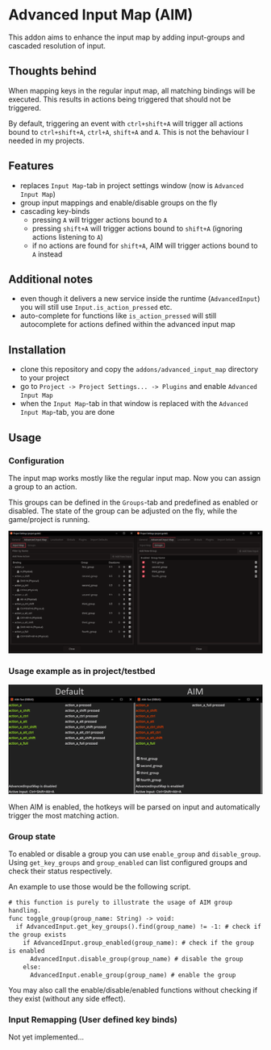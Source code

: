 # Advanced Input Map (AIM)

This addon aims to enhance the input map by adding input-groups and cascaded resolution of input.

## Thoughts behind

When mapping keys in the regular input map, all matching bindings will be executed. This results in actions being 
triggered that should not be triggered.

By default, triggering an event with `ctrl+shift+A` will trigger all actions bound to `ctrl+shift+A`, `ctrl+A`, 
`shift+A` and `A`. This is not the behaviour I needed in my projects.

## Features

- replaces `Input Map`-tab in project settings window (now is `Advanced Input Map`)
- group input mappings and enable/disable groups on the fly
- cascading key-binds
  - pressing `A` will trigger actions bound to `A`
  - pressing `shift+A` will trigger actions bound to `shift+A` (ignoring actions listening to `A`)
  - if no actions are found for `shift+A`, AIM will trigger actions bound to `A` instead

## Additional notes

- even though it delivers a new service inside the runtime (`AdvancedInput`) you will still use
`Input.is_action_pressed` etc.
- auto-complete for functions like `is_action_pressed` will still autocomplete for actions defined within the advanced
input map

## Installation

- clone this repository and copy the `addons/advanced_input_map` directory to your project
- go to `Project -> Project Settings... -> Plugins` and enable `Advanced Input Map`
- when the `Input Map`-tab in that window is replaced with the `Advanced Input Map`-tab, you are done

## Usage

### Configuration

The input map works mostly like the regular input map. Now you can assign a group to an action.

This groups can be defined in the `Groups`-tab and predefined as enabled or disabled. The state of the group can be 
adjusted on the fly, while the game/project is running.

![aim-inputmap.png](docs%2Faim-inputmap.png)

### Usage example as in project/testbed

![aim-comparison.png](docs/aim-comparison.png)

When AIM is enabled, the hotkeys will be parsed on input and automatically trigger the most matching action.

### Group state

To enabled or disable a group you can use `enable_group` and `disable_group`. Using `get_key_groups` and `group_enabled`
can list configured groups and check their status respectively.

An example to use those would be the following script.

```gdscript
# this function is purely to illustrate the usage of AIM group handling.
func toggle_group(group_name: String) -> void:
  if AdvancedInput.get_key_groups().find(group_name) != -1: # check if the group exists
	if AdvancedInput.group_enabled(group_name): # check if the group is enabled
	  AdvancedInput.disable_group(group_name) # disable the group
	else:
	  AdvancedInput.enable_group(group_name) # enable the group
```

You may also call the enable/disable/enabled functions without checking if they exist (without any side effect).

### Input Remapping (User defined key binds)

Not yet implemented...
